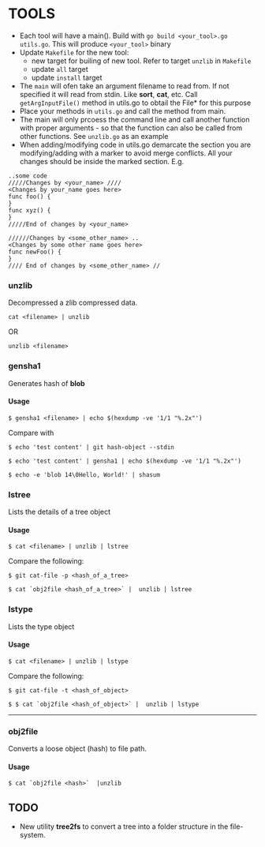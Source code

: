 # TOOLS
- Each tool will have a main(). Build with ```go build <your_tool>.go utils.go```. This will produce ```<your_tool>``` binary
- Update ```Makefile``` for the new tool:
  - new target for builing of new tool. Refer to target ```unzlib``` in ```Makefile```
  - update ```all``` target
  - update ```install``` target
- The ```main``` will ofen take an argument filename to read from. If not specified it will read from stdin. Like **sort**, **cat**, etc. Call ```getArgInputFile()``` method in utils.go to obtail the File* for this purpose
- Place your methods in ```utils.go``` and call the method from main.
- The main will only prcoess the command line and call another function with proper arguments - so that the function
can also be called from other functions. See ```unzlib.go``` as an example
- When adding/modifying code in utils.go demarcate the section you are modifying/adding with a marker to avoid merge conflicts. All your changes should be inside the marked section. E.g.
```
..some code
/////Changes by <your_name> ////
<Changes by your_name goes here>
func foo() {
}
func xyz() {
}
/////End of changes by <your_name>

//////Changes by <some_other_name> ..
<Changes by some other name goes here>
func newFoo() {
}
//// End of changes by <some_other_name> //
```

### unzlib
Decompressed a zlib compressed data.
```
cat <filename> | unzlib
```
OR
```
unzlib <filename>
```

### gensha1
Generates hash of **blob**

#### Usage

```
$ gensha1 <filename> | echo $(hexdump -ve '1/1 "%.2x"')
```

Compare with
```
$ echo 'test content' | git hash-object --stdin

$ echo 'test content' | gensha1 | echo $(hexdump -ve '1/1 "%.2x"')

$ echo -e 'blob 14\0Hello, World!' | shasum

```

### lstree
Lists the details of a tree object

#### Usage
```
$ cat <filename> | unzlib | lstree
```
Compare the following:
```
$ git cat-file -p <hash_of_a_tree>

$ cat `obj2file <hash_of_a_tree>` |  unzlib | lstree
```

### lstype
Lists the type object

#### Usage
```
$ cat <filename> | unzlib | lstype
```
Compare the following:
```
$ git cat-file -t <hash_of_object>

$ $ cat `obj2file <hash_of_object>` |  unzlib | lstype
```

---
### obj2file
Converts a loose object (hash) to file path.

#### Usage
```
$ cat `obj2file <hash>`  |unzlib
```


## TODO

- New utility **tree2fs** to convert a tree into a folder structure in the file-system.

